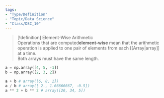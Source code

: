 ```yaml
---
tags:
- "Type/Definition"
- "Topic/Data_Science"
- "Class/DSC_10"
---
```

> [!definition] Element-Wise Arithmetic  
> Operations that are computed**element-wise** mean that the arithmetic operation is applied to one pair of elements from each [[Array|array]] at a time.  
> Both arrays must have the same length.  

```python  
a = np.array([4, 5, -1])  
b = np.array([2, 3, 2])  

a + b # array([6, 8, 1])  
a / b # array([ 2., 1.66666667, -0.5])  
a ** 2 + b ** 2 # array([20, 34, 5])  
```  
